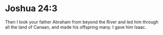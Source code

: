 # Joshua 24:3

Then I took your father Abraham from beyond the River and led him through all the land of Canaan, and made his offspring many. I gave him Isaac.
